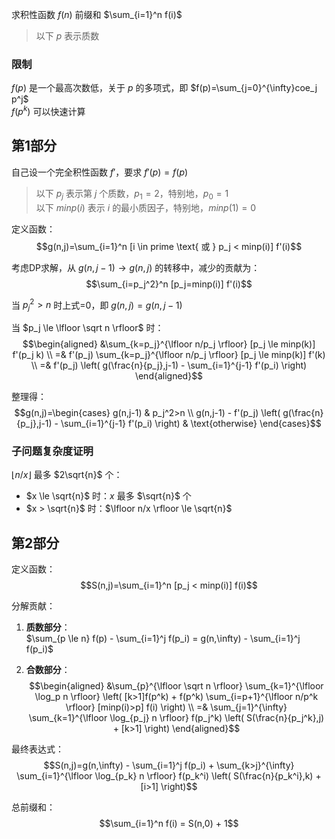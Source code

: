 
求积性函数 $f(n)$ 前缀和 $\sum_{i=1}^n f(i)$

> 以下 $p$ 表示质数

### 限制
$f(p)$ 是一个最高次数低，关于 $p$ 的多项式，即 $f(p)=\sum_{j=0}^{\infty}coe_j p^j$  
$f(p^k)$ 可以快速计算

## 第1部分
自己设一个完全积性函数 $f'$，要求 $f'(p)=f(p)$

> 以下 $p_j$ 表示第 $j$ 个质数，$p_1=2$，特别地，$p_0=1$  
> 以下 $minp(i)$ 表示 $i$ 的最小质因子，特别地，$minp(1)=0$

定义函数：
$$g(n,j)=\sum_{i=1}^n [i \in prime \text{ 或 } p_j < minp(i)] f'(i)$$

考虑DP求解，从 $g(n,j-1) \to g(n,j)$ 的转移中，减少的贡献为：
$$\sum_{i=p_j^2}^n [p_j=minp(i)] f'(i)$$

当 $p_j^2>n$ 时上式=0，即 $g(n,j)=g(n,j-1)$

当 $p_j \le \lfloor \sqrt n \rfloor$ 时：
$$\begin{aligned}
&\sum_{k=p_j}^{\lfloor n/p_j \rfloor} [p_j \le minp(k)] f'(p_j k) \\
=& f'(p_j) \sum_{k=p_j}^{\lfloor n/p_j \rfloor} [p_j \le minp(k)] f'(k) \\
=& f'(p_j) \left( g(\frac{n}{p_j},j-1) - \sum_{i=1}^{j-1} f'(p_i) \right)
\end{aligned}$$

整理得：
$$g(n,j)=\begin{cases} 
g(n,j-1) & p_j^2>n \\
g(n,j-1) - f'(p_j) \left( g(\frac{n}{p_j},j-1) - \sum_{i=1}^{j-1} f'(p_i) \right) & \text{otherwise}
\end{cases}$$

### 子问题复杂度证明
$\lfloor n/x \rfloor$ 最多 $2\sqrt{n}$ 个：  
- $x \le \sqrt{n}$ 时：$x$ 最多 $\sqrt{n}$ 个  
- $x > \sqrt{n}$ 时：$\lfloor n/x \rfloor \le \sqrt{n}$  

## 第2部分
定义函数：
$$S(n,j)=\sum_{i=1}^n [p_j < minp(i)] f(i)$$

分解贡献：
1. **质数部分**：  
   $\sum_{p \le n} f(p) - \sum_{i=1}^j f(p_i) = g(n,\infty) - \sum_{i=1}^j f(p_i)$
   
2. **合数部分**：  
   $$\begin{aligned}
   &\sum_{p}^{\lfloor \sqrt n \rfloor} \sum_{k=1}^{\lfloor \log_p n \rfloor} \left( [k>1]f(p^k) + f(p^k) \sum_{i=p+1}^{\lfloor n/p^k \rfloor} [minp(i)>p] f(i) \right) \\
   =& \sum_{j=1}^{\infty} \sum_{k=1}^{\lfloor \log_{p_j} n \rfloor} f(p_j^k) \left( S(\frac{n}{p_j^k},j) + [k>1] \right)
   \end{aligned}$$

最终表达式：
$$S(n,j)=g(n,\infty) - \sum_{i=1}^j f(p_i) + \sum_{k>j}^{\infty} \sum_{i=1}^{\lfloor \log_{p_k} n \rfloor} f(p_k^i) \left( S(\frac{n}{p_k^i},k) + [i>1] \right)$$

总前缀和：
$$\sum_{i=1}^n f(i) = S(n,0) + 1$$
